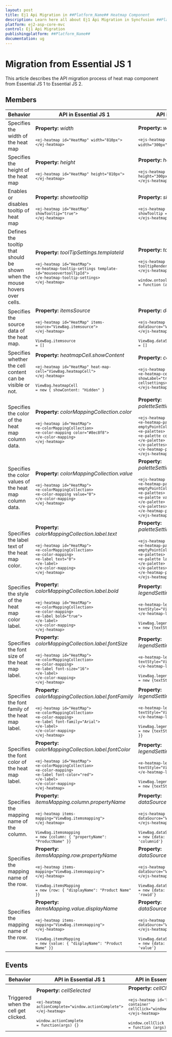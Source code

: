 ```yaml
---
layout: post
title: Ej1 Api Migration in ##Platform_Name## Heatmap Component
description: Learn here all about Ej1 Api Migration in Syncfusion ##Platform_Name## Heatmap component of Syncfusion Essential JS 2 and more.
platform: ej2-asp-core-mvc
control: Ej1 Api Migration
publishingplatform: ##Platform_Name##
documentation: ug
---
```



# Migration from Essential JS 1

This article describes the API migration process of heat map component from Essential JS 1 to Essential JS 2.

## Members

<!-- markdownlint-disable MD033 -->
| Behavior | API in Essential JS 1 | API in Essential JS 2 |
| --- | --- | --- |
| Specifies the width of the heat map | **Property:**  *width*<br/><br/><code>`<ej-heatmap id="HeatMap" width="810px">`<br/>`</ej-heatmap>`</code>| **Property:**  *width*<br/><br/><code>`<ejs-heatmap id='heatmap-container' width="300px">`</ejs-heatmap>`</code>|
| Specifies the height of the heat map| **Property:**  *height*<br/><br/><code>`<ej-heatmap id="HeatMap" height="810px">`<br/>`</ej-heatmap>`</code>|**Property:**  *height*<br/><br/><code>`<ejs-heatmap id='heatmap-container' height="300px">`<br/>`</ejs-heatmap>`</code>|
| Enables or disables tooltip of heat map| **Property:**  *showtooltip*<br/><br/><code>`<ej-heatmap id="HeatMap" showTooltip="true">`<br/>`</ej-heatmap>`</code>| **Property:**  *showTooltip*<br/><br/><code>`<ejs-heatmap id='heatmap-container' showTooltip = "true">`<br/>`</ejs-heatmap>`</code>|
| Defines the tooltip that should be shown when the mouse hovers over cells.| **Property:**  *toolTipSettings.templateId*<br/><br/><code>`<ej-heatmap id="HeatMap">`<br/>`<e-heatmap-tooltip-settings template-id="mouseovertoolTipId">`<br>`</e-heatmap-tooltip-settings>`<br>`</ej-heatmap>`</code>|**Property:**  *tooltipRender*<br/><br/><code>`<ejs-heatmap id='heatmap-container' tooltipRender="window.ontooltipRender">`<br/>`</ejs-heatmap>`<br><br><code>window.ontooltipRender = function (args) { }</code>|
| Specifies the source data of the heat map.| **Property:**  *itemsSource*<br/><br/><code>`<ej-heatmap id="HeatMap" items-source="ViewBag.itemsource">`<br/>`</ej-heatmap>`<br><br><code>ViewBag.itemsource = []</code>|**Property:**  *dataSource*<br/><br/><code>`<ejs-heatmap id='heatmap-container' dataSource="ViewBag.dataSource">`<br>`</ejs-heatmap>`<br><br><code>ViewBag.dataSource = []</code>|
| Specifies whether the cell content can be visible or not.| **Property:**  *heatmapCell.showContent*<br/><br/><code>`<ej-heatmap id="HeatMap" heat-map-cell="ViewBag.heatmapCell">`<br/>`</ej-heatmap>`<br><br><code>ViewBag.heatmapCell = new { showContent: "Hidden" }</code>|**Property:**  *cellSettings.showLabel* <br><br><code>`<ejs-heatmap id='heatmap-container'>`<br>`<e-heatmap-cellsettings showLabel="true"></e-heatmap-cellsettings>`<br>`</ejs-heatmap>`</code>|
| Specifies the color of the heat map column data.| **Property:**  *colorMappingCollection.color*<br/><br/><code>`<ej-heatmap id="HeatMap">`<br>`<e-colorMappingCollection>`<br>`<e-color-mapping color="#8ec8f8">`<br>`</e-color-mapping>`<br>`</ej-heatmap>`</code>|**Property:**  *paletteSettings.palette.color*<br/><br/><code>`<ejs-heatmap id='heatmap-container'>`<br>`<e-heatmap-palettesettings type="Fixed" emptyPointColor="white">`<br>`<e-palettes>`<br>`<e-palette color="rgb(238,238,238)">`<br>`</e-palette>`<br>`</e-palettes>`<br>`</e-heatmap-palettesettings>`<br>`</ejs-heatmap>`</code>|
| Specifies the color values of the heat map column data.| **Property:**  *colorMappingCollection.value*<br/><br/><code>`<ej-heatmap id="HeatMap">`<br>`<e-colorMappingCollection>`<br>`<e-color-mapping value="0">`<br>`</e-color-mapping>`<br>`</ej-heatmap>`</code>| **Property:**  *paletteSettings.palette.value*<br/><br/><code>`<ejs-heatmap id='heatmap-container'>`<br>`<e-heatmap-palettesettings type="Fixed" emptyPointColor="white">`<br>`<e-palettes>`<br>`<e-palette value="0">`<br>`</e-palette>`<br>`</e-palettes>`<br>`</e-heatmap-palettesettings>`<br>`</ejs-heatmap>`</code>|
| Specifies the label text of the heat map color.| **Property:**  *colorMappingCollection.label.text*<br/><br/><code>`<ej-heatmap id="HeatMap">`<br>`<e-colorMappingCollection>`<br>`<e-color-mapping>`<br>`<e-label text="0">`<br>`</e-label>`<br>`</e-color-mapping>`<br>`</ej-heatmap>`</code>|**Property:**  *paletteSettings.palette.label*<br/><br/><code>`<ejs-heatmap id='heatmap-container'>`<br>`<e-heatmap-palettesettings type="Fixed" emptyPointColor="white">`<br>`<e-palettes>`<br>`<e-palette label="No contributions">`<br>`</e-palette>`<br>`</e-palettes>`<br>`</e-heatmap-palettesettings>`<br>`</ejs-heatmap>`</code>|
| Specifies the style of the heat map color label.| **Property:**  *colorMappingCollection.label.bold* <br/><br/><code>`<ej-heatmap id="HeatMap">`<br>`<e-colorMappingCollection>`<br>`<e-color-mapping>`<br>`<e-label bold="true">`<br>`</e-label>`<br>`</e-color-mapping>`<br>`</ej-heatmap>`</code>|**Property:**  *legendSettings.textStyle.fontStyle*<br/><br/><code>`<e-heatmap-legendsettings textStyle="ViewBag.legendSettings">`<br>`</e-heatmap-legendsettings>`<br><br><code>ViewBag.legendSettings = new {textStyle: { fontStyle:'bold' }}</code>|
| Specifies the font size of the heat map label.| **Property:**  *colorMappingCollection.label.fontSize*<br/><br/><code>`<ej-heatmap id="HeatMap">`<br>`<e-colorMappingCollection>`<br>`<e-color-mapping>`<br>`<e-label font-size="16">`<br>`</e-label>`<br>`</e-color-mapping>`<br>`</ej-heatmap>`</code>|**Property:**  *legendSettings.textStyle.size*<br/><br/><code>`<e-heatmap-legendsettings textStyle="ViewBag.legendSettings">`<br>`</e-heatmap-legendsettings>`<br><br><code>ViewBag.legendSettings = new {textStyle: { size: 18 }}</code>|
| Specifies the font family of the heat map label.| **Property:**  *colorMappingCollection.label.fontFamily*<br/><br/><code>`<ej-heatmap id="HeatMap">`<br>`<e-colorMappingCollection>`<br>`<e-color-mapping>`<br>`<e-label font-family="Arial">`<br>`</e-label>`<br>`</e-color-mapping>`<br>`</ej-heatmap>`</code>|**Property:**  *legendSettings.textStyle.fontFamily*<br/><br/><code>`<e-heatmap-legendsettings textStyle="ViewBag.legendSettings">`<br>`</e-heatmap-legendsettings>`<br><br><code>ViewBag.legendSettings = new {textStyle: { fontFamily: 'Arial' }}</code>|
| Specifies the font color of the heat map label.| **Property:**  *colorMappingCollection.label.fontColor*<br/><br/><code>`<ej-heatmap id="HeatMap">`<br>`<e-colorMappingCollection>`<br>`<e-color-mapping>`<br>`<e-label font-color="red">`<br>`</e-label>`<br>`</e-color-mapping>`<br>`</ej-heatmap>`</code>|**Property:**  *legendSettings.textStyle.color*<br/><br/><code>`<e-heatmap-legendsettings textStyle="ViewBag.legendSettings">`<br>`</e-heatmap-legendsettings>`<br><br><code>ViewBag.legendSettings = new {textStyle: { color: 'red' }}</code>|
| Specifies the mapping name of the column.| **Property:**  *itemsMapping.column.propertyName*<br/><br/><code>`<ej-heatmap items-mapping="ViewBag.itemsmapping">`<br>`</ej-heatmap>`<br><br><code>ViewBag.itemsmapping = new {column: { "propertyName": "ProductName" }}</code>|**Property:**  *dataSource.yDataMapping*<br/><br/><code>`<ejs-heatmap id='heatmap-container' dataSource="ViewBag.dataSource">`<br>`</ejs-heatmap>`<br><br><code>ViewBag.dataSource = new {data: heatmapData,yDataMapping: 'columnid'}</code>|
| Specifies the mapping name of the row.| **Property:**  *itemsMapping.row.propertyName*<br/><br/><code>`<ej-heatmap items-mapping="ViewBag.itemsmapping">`<br>`</ej-heatmap>`<br><br><code>ViewBag.itemsMapping = new {row: { "displayName": "Product Name" }}</code>|**Property:**  *dataSource.xDataMapping*<br/><br/><code>`<ejs-heatmap id='heatmap-container' dataSource="ViewBag.dataSource">`<br>`</ejs-heatmap>`<br><br><code>ViewBag.dataSource = new {data: heatmapData,xDataMapping: 'rowid'}</code>|
| Specifies the mapping name of the row.</b>| **Property:**  *itemsMapping.value.displayName*<br/><br/><code>`<ej-heatmap items-mapping="ViewBag.itemsmapping">`<br>`</ej-heatmap>`<br><br><code>ViewBag.itemsMapping = new {value: { "displayName": "Product Name" }}</code>|**Property:**  *dataSource.valueMapping*<br/><br/><code>`<ejs-heatmap id='heatmap-container' dataSource="ViewBag.dataSource">`<br>`</ejs-heatmap>`<br><br><code>ViewBag.dataSource = new {data: heatmapData,valueMapping: 'value'}</code>|

## Events

<!-- markdownlint-disable MD033 -->
| Behavior | API in Essential JS 1 | API in Essential JS 2 |
| --- | --- | --- |
| Triggered when the cell get clicked.| **Property:**  *cellSelected*<br/><br/><code>`<ej-heatmap actionComplete="window.actionComplete">`<br>`</ej-heatmap>`<br><br><code>window.actionComplete = function(args) {}</code>|**Property:**  *cellClick*<br/><br/><code>`<ejs-heatmap id='heatmap-container' cellClick="window.cellClick">`<br>`</ejs-heatmap>`<br><br><code>window.cellClick = function (args) { }</code>|
